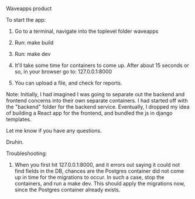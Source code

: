 Waveapps product  

To start the app:  
1. Go to a terminal, navigate into the toplevel folder waveapps  
2. Run: make build  
3. Run: make dev  
4. It'll take some time for containers to come up. After about 15 seconds or so, in your browser go to: 127.0.0.1:8000  

5. You can upload a file, and check for reports.  

Note: Initially, I had imagined I was going to separate out the backend and frontend concerns into their own
separate containers. I had started off with the "backend" folder for the backend service. Eventually, I dropped my idea of building a React app for the frontend, and bundled the js in django templates.

Let me know if you have any questions.

Druhin.  


Troubleshooting:
1. When you first hit 127.0.0.1:8000, and it errors out saying it could not find fields in the DB, chances are
the Postgres container did not come up in time for the migrations to occur. In such a case, stop the
containers, and run a make dev. This should apply the migrations now, since the Postgres container already exists.
